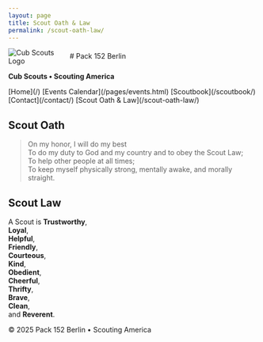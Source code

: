 ```yaml
---
layout: page
title: Scout Oath & Law
permalink: /scout-oath-law/
---
```


<img src="/assets/cubscouts.webp" alt="Cub Scouts Logo" style="max-width:120px; vertical-align:middle;">
# Pack 152 Berlin

**Cub Scouts • Scouting America**

<nav>
[Home](/)
[Events Calendar](/pages/events.html)
[Scoutbook](/scoutbook/)
[Contact](/contact/)
[Scout Oath & Law](/scout-oath-law/)
</nav>

## Scout Oath

> On my honor, I will do my best  
> To do my duty to God and my country and to obey the Scout Law;  
> To help other people at all times;  
> To keep myself physically strong, mentally awake, and morally straight.

## Scout Law

A Scout is **Trustworthy**,  
**Loyal**,  
**Helpful**,  
**Friendly**,  
**Courteous**,  
**Kind**,  
**Obedient**,  
**Cheerful**,  
**Thrifty**,  
**Brave**,  
**Clean**,  
and **Reverent**.

<footer>
&copy; 2025 Pack 152 Berlin • Scouting America